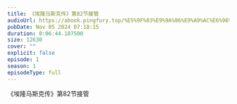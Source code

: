 ```yaml
---
title: 《埃隆马斯克传》第82节接管
audioUrl: https://abook.pingfury.top/%E5%9F%83%E9%9A%86%E9%A9%AC%E6%96%AF%E5%85%8B%E4%BC%A0-83-%E7%AC%AC82%E8%8A%82%E6%8E%A5%E7%AE%A1-1iza2i3w.mp3
pubDate: Nov 05 2024 07:18:15
duration: 0:06:44.187500
size: 12630
cover: ""
explicit: false
episode: 1
season: 1
episodeType: full
---
```

《埃隆马斯克传》第82节接管